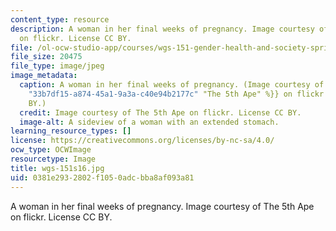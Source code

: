 ```yaml
---
content_type: resource
description: A woman in her final weeks of pregnancy. Image courtesy of The 5th Ape
  on flickr. License CC BY.
file: /ol-ocw-studio-app/courses/wgs-151-gender-health-and-society-spring-2016/0381e2932802f1050adcbba8af093a81_wgs-151s16.jpg
file_size: 20475
file_type: image/jpeg
image_metadata:
  caption: A woman in her final weeks of pregnancy. (Image courtesy of {{% resource_link
    "33b7df15-a874-45a1-9a3a-c40e94b2177c" "The 5th Ape" %}} on flickr. License CC
    BY.)
  credit: Image courtesy of The 5th Ape on flickr. License CC BY.
  image-alt: A sideview of a woman with an extended stomach.
learning_resource_types: []
license: https://creativecommons.org/licenses/by-nc-sa/4.0/
ocw_type: OCWImage
resourcetype: Image
title: wgs-151s16.jpg
uid: 0381e293-2802-f105-0adc-bba8af093a81
---
```

A woman in her final weeks of pregnancy. Image courtesy of The 5th Ape on flickr. License CC BY.
